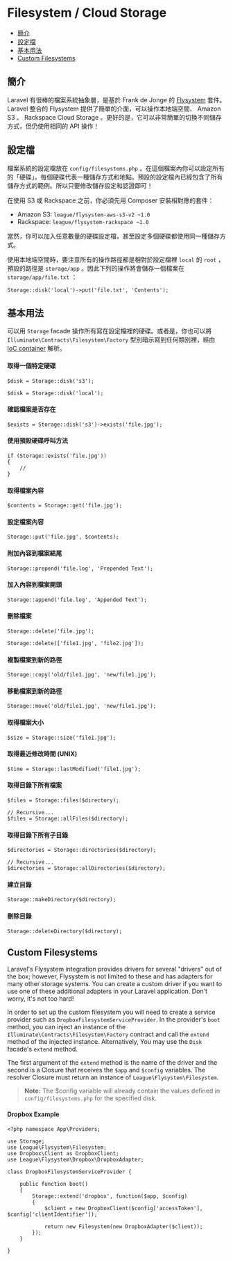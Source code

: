 # Filesystem / Cloud Storage

- [簡介](#introduction)
- [設定檔](#configuration)
- [基本用法](#basic-usage)
- [Custom Filesystems](#custom-filesystems)

<a name="introduction"></a>
## 簡介

Laravel 有很棒的檔案系統抽象層，是基於 Frank de Jonge 的 [Flysystem](https://github.com/thephpleague/flysystem) 套件。 Laravel 整合的 Flysystem 提供了簡單的介面，可以操作本地端空間、 Amazon S3 、 Rackspace Cloud Storage 。更好的是，它可以非常簡單的切換不同儲存方式，但仍使用相同的 API 操作！

<a name="configuration"></a>
## 設定檔

檔案系統的設定檔放在 `config/filesystems.php` 。在這個檔案內你可以設定所有的「硬碟」。每個硬碟代表一種儲存方式和地點。預設的設定檔內已經包含了所有儲存方式的範例。所以只要修改儲存設定和認證即可！

在使用 S3 或 Rackspace 之前，你必須先用 Composer 安裝相對應的套件：

- Amazon S3: `league/flysystem-aws-s3-v2 ~1.0`
- Rackspace: `league/flysystem-rackspace ~1.0`

當然，你可以加入任意數量的硬碟設定檔，甚至設定多個硬碟都使用同一種儲存方式。

使用本地端空間時，要注意所有的操作路徑都是相對於設定檔裡 `local` 的 `root` ，預設的路徑是 `storage/app` 。因此下列的操作將會儲存一個檔案在 `storage/app/file.txt` ：

	Storage::disk('local')->put('file.txt', 'Contents');

<a name="basic-usage"></a>
## 基本用法

可以用 `Storage` facade 操作所有寫在設定檔裡的硬碟。或者是，你也可以將 `Illuminate\Contracts\Filesystem\Factory` 型別暗示寫到任何類別裡，經由 [IoC container](/docs/5.0/container) 解析。

#### 取得一個特定硬碟

	$disk = Storage::disk('s3');

	$disk = Storage::disk('local');

#### 確認檔案是否存在

	$exists = Storage::disk('s3')->exists('file.jpg');

#### 使用預設硬碟呼叫方法

	if (Storage::exists('file.jpg'))
	{
		//
	}

#### 取得檔案內容

	$contents = Storage::get('file.jpg');

#### 設定檔案內容

	Storage::put('file.jpg', $contents);

#### 附加內容到檔案結尾

	Storage::prepend('file.log', 'Prepended Text');

#### 加入內容到檔案開頭

	Storage::append('file.log', 'Appended Text');

#### 刪除檔案

	Storage::delete('file.jpg');

	Storage::delete(['file1.jpg', 'file2.jpg']);

#### 複製檔案到新的路徑

	Storage::copy('old/file1.jpg', 'new/file1.jpg');

#### 移動檔案到新的路徑

	Storage::move('old/file1.jpg', 'new/file1.jpg');

#### 取得檔案大小

	$size = Storage::size('file1.jpg');

#### 取得最近修改時間 (UNIX)

	$time = Storage::lastModified('file1.jpg');

#### 取得目錄下所有檔案

	$files = Storage::files($directory);

	// Recursive...
	$files = Storage::allFiles($directory);

#### 取得目錄下所有子目錄

	$directories = Storage::directories($directory);

	// Recursive...
	$directories = Storage::allDirectories($directory);

#### 建立目錄

	Storage::makeDirectory($directory);

#### 刪除目錄

	Storage::deleteDirectory($directory);

<a name="custom-filesystems"></a>
## Custom Filesystems

Laravel's Flysystem integration provides drivers for several "drivers" out of the box; however, Flysystem is not limited to these and has adapters for many other storage systems. You can create a custom driver if you want to use one of these additional adapters in your Laravel application. Don't worry, it's not too hard!

In order to set up the custom filesystem you will need to create a service provider such as `DropboxFilesystemServiceProvider`. In the provider's `boot` method, you can inject an instance of the `Illuminate\Contracts\Filesystem\Factory` contract and call the `extend` method of the injected instance. Alternatively, You may use the `Disk` facade's `extend` method.

The first argument of the `extend` method is the name of the driver and the second is a Closure that receives the `$app` and `$config` variables. The resolver Closure must return an instance of `League\Flysystem\Filesystem`.

> **Note:** The $config variable will already contain the values defined in `config/filesystems.php` for the specified disk.

#### Dropbox Example

	<?php namespace App\Providers;

	use Storage;
	use League\Flysystem\Filesystem;
	use Dropbox\Client as DropboxClient;
	use League\Flysystem\Dropbox\DropboxAdapter;

	class DropboxFilesystemServiceProvider {

		public function boot()
		{
			Storage::extend('dropbox', function($app, $config)
			{
				$client = new DropboxClient($config['accessToken'], $config['clientIdentifier']);

				return new Filesystem(new DropboxAdapter($client));
			});
		}

	}
